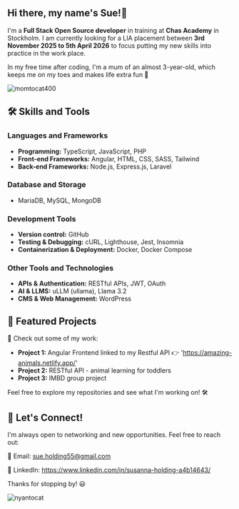 ## Hi there, my name's Sue!👋

I'm a **Full Stack Open Source developer** in training at **Chas Academy** in Stockholm. 
I am currently looking for a LIA placement between **3rd November 2025 to 5th April 2026** to focus putting my new skills into practice in the work place.

In my free time after coding, I'm a mum of an almost 3-year-old, which keeps me on my toes and makes life extra fun 🥰


![momtocat400](https://github.com/user-attachments/assets/9eed4375-038b-4093-bbbd-47095b984cf8)

## 🛠️ Skills and Tools
### Languages and Frameworks
- **Programming:** TypeScript, JavaScript, PHP
- **Front-end Frameworks:** Angular, HTML, CSS, SASS, Tailwind
- **Back-end Frameworks:** Node.js, Express.js, Laravel

### Database and Storage
- MariaDB, MySQL, MongoDB

### Development Tools
- **Version control:** GitHub
- **Testing & Debugging:** cURL, Lighthouse, Jest, Insomnia
- **Containerization & Deployment:** Docker, Docker Compose

### Other Tools and Technologies
- **APIs & Authentication:** RESTful APIs, JWT, OAuth
- **AI & LLMS:** uLLM (ullama), Llama 3.2
- **CMS & Web Management:** WordPress

## 🚀 Featured Projects
👀 Check out some of my work:

- **Project 1:** Angular Frontend linked to my Restful API 👉 'https://amazing-animals.netlify.app/'
- **Project 2:** RESTful API - animal learning for toddlers
- **Project 3:** IMBD group project

Feel free to explore my repositories and see what I'm working on! 🛠️

## 🌟 Let's Connect!

I'm always open to networking and new opportunities. Feel free to reach out:

📧 Email: sue.holding55@gmail.com

🔗 LinkedIn: https://www.linkedin.com/in/susanna-holding-a4b14643/

Thanks for stopping by! 😃

 ![nyantocat](https://github.com/user-attachments/assets/5dfb4371-e1cd-432b-b490-d80de834c629)


<!--
**Sue-Holding/Sue-Holding** is a ✨ _special_ ✨ repository because its `README.md` (this file) appears on your GitHub profile.

Here are some ideas to get you started:

- 🔭 I’m currently working on ...
- 🌱 I’m currently learning ...
- 👯 I’m looking to collaborate on ...
- 🤔 I’m looking for help with ...
- 💬 Ask me about ...
- 📫 How to reach me: ...
- 😄 Pronouns: ...
- ⚡ Fun fact: ...
-->
